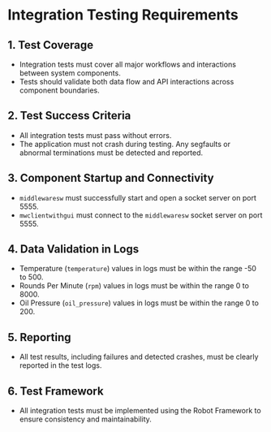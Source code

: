 

# Integration Testing Requirements

## 1. Test Coverage
- Integration tests must cover all major workflows and interactions between system components.
- Tests should validate both data flow and API interactions across component boundaries.

## 2. Test Success Criteria
- All integration tests must pass without errors.
- The application must not crash during testing. Any segfaults or abnormal terminations must be detected and reported.

## 3. Component Startup and Connectivity
- `middlewaresw` must successfully start and open a socket server on port 5555.
- `mwclientwithgui` must connect to the `middlewaresw` socket server on port 5555.

## 4. Data Validation in Logs
- Temperature (`temperature`) values in logs must be within the range -50 to 500.
- Rounds Per Minute (`rpm`) values in logs must be within the range 0 to 8000.
- Oil Pressure (`oil_pressure`) values in logs must be within the range 0 to 200.

## 5. Reporting
- All test results, including failures and detected crashes, must be clearly reported in the test logs.

## 6. Test Framework
- All integration tests must be implemented using the Robot Framework to ensure consistency and maintainability.
